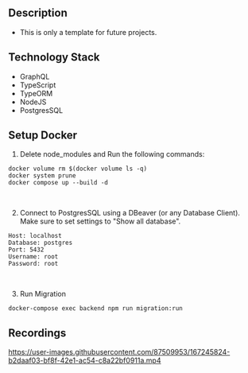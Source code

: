 ## Description
- This is only a template for future projects.

## Technology Stack
- GraphQL
- TypeScript
- TypeORM
- NodeJS
- PostgresSQL

## Setup Docker
1. Delete node_modules and Run the following commands:
```
docker volume rm $(docker volume ls -q)
docker system prune
docker compose up --build -d
```

<br />

2. Connect to PostgresSQL using a DBeaver (or any Database Client). Make sure to set settings to "Show all database".
```
Host: localhost
Database: postgres
Port: 5432
Username: root
Password: root
```

<br />

3. Run Migration
```
docker-compose exec backend npm run migration:run
```

## Recordings
https://user-images.githubusercontent.com/87509953/167245824-b2daaf03-bf8f-42e1-ac54-c8a22bf0911a.mp4

